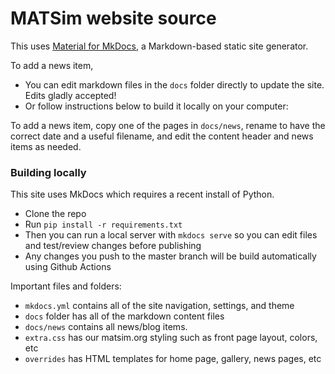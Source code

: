 # MATSim website source

This uses [Material for MkDocs](https://squidfunk.github.io/mkdocs-material/), a Markdown-based static site generator.

To add a news item, 
- You can edit markdown files in the `docs` folder directly to update the site. Edits gladly accepted!
- Or follow instructions below to build it locally on your computer:

To add a news item, copy one of the pages in `docs/news`, rename to have the correct date and a useful filename, and edit the content header and news items as needed.

### Building locally

This site uses MkDocs which requires a recent install of Python.

- Clone the repo
- Run `pip install -r requirements.txt`
- Then you can run a local server with `mkdocs serve` so you can edit files and test/review changes before publishing
- Any changes you push to the master branch will be build automatically using Github Actions

Important files and folders:
- `mkdocs.yml` contains all of the site navigation, settings, and theme
- `docs` folder has all of the markdown content files
- `docs/news` contains all news/blog items. 
- `extra.css` has our matsim.org styling such as front page layout, colors, etc
- `overrides` has HTML templates for home page, gallery, news pages, etc

